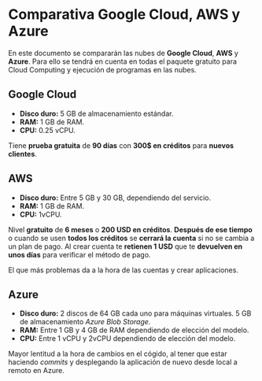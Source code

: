 # Comparativa Google Cloud, AWS y Azure

En este documento se compararán las nubes de **Google Cloud**, **AWS**
y **Azure**. Para ello se tendrá en cuenta en todas el paquete gratuito
para Cloud Computing y ejecución de programas en las nubes.

## Google Cloud
* **Disco duro:** 5 GB de almacenamiento estándar.
* **RAM:** 1 GB de RAM.
* **CPU:** 0.25 vCPU.

Tiene **prueba gratuita** de **90 días** con **300$ en créditos** para
**nuevos clientes**. 

## AWS
* **Disco duro:** Entre 5 GB y 30 GB, dependiendo del servicio.
* **RAM:** 1 GB de RAM.
* **CPU:** 1vCPU.

Nivel **gratuito** de **6 meses** o **200 USD en créditos**. **Después 
de ese tiempo** o cuando se usen **todos los créditos** se **cerrará la
cuenta** si no se cambia a un plan de pago.
Al crear cuenta te **retienen 1 USD** que te **devuelven en unos días**
para verificar el método de pago.

El que más problemas da a la hora de las cuentas y crear aplicaciones. 

## Azure
* **Disco duro:** 2 discos de 64 GB cada uno para máquinas virtuales.
5 GB de almacenamiento *Azure Blob Storage*.
* **RAM:** Entre 1 GB y 4 GB de RAM dependiendo de elección del modelo.
* **CPU:** Entre 1 vCPU y 2vCPU dependiendo de elección del modelo.

Mayor lentitud a la hora de cambios en el cógido, al tener que estar
haciendo *commits* y desplegando la aplicación de nuevo desde local a
remoto en Azure.
